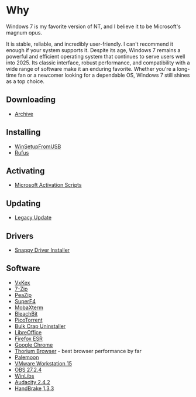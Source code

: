 # Why

Windows 7 is my favorite version of NT, and I believe it to be Microsoft's magnum opus.

It is stable, reliable, and incredibly user-friendly. I can't recommend it enough if your system supports it. Despite its age, Windows 7 remains a powerful and efficient operating system that continues to serve users well into 2025. Its classic interface, robust performance, and compatibility with a wide range of software make it an enduring favorite. Whether you're a long-time fan or a newcomer looking for a dependable OS, Windows 7 still shines as a top choice.

## Downloading
- [Archive](https://archive.org)

## Installing
- [WinSetupFromUSB](http://www.winsetupfromusb.com/downloads/)
- [Rufus](https://rufus.ie/en/)

## Activating
- [Microsoft Activation Scripts](https://github.com/massgravel/Microsoft-Activation-Scripts)

## Updating
- [Legacy Update](https://legacyupdate.net/)

## Drivers
- [Snappy Driver Installer](https://sdi-tool.org/download/)

## Software
- [VxKex](https://github.com/i486/VxKex)
- [7-Zip](https://www.7-zip.org/)
- [PeaZip](https://peazip.github.io/)
- [SuperF4](https://stefansundin.github.io/superf4/)
- [MobaXterm](https://mobaxterm.mobatek.net/)
- [BleachBit](https://www.bleachbit.org/)
- [PicoTorrent](https://github.com/picotorrent/picotorrent)
- [Bulk Crap Uninstaller](https://www.bcuninstaller.com/)
- [LibreOffice](https://www.libreoffice.org/download/download-libreoffice/)
- [Firefox ESR](https://www.mozilla.org/en-US/firefox/enterprise/)
- [Google Chrome](https://www.google.com/chrome/index.html)
- [Thorium Browser](https://thorium.rocks/win7) - best browser performance by far
- [Palemoon](https://www.palemoon.org/download.shtml)
- [VMware Workstation 15](https://softwareupdate.vmware.com/cds/vmw-desktop/ws/15.5.7/)
- [OBS 27.2.4](https://github.com/obsproject/obs-studio/releases/download/27.2.4/OBS-Studio-27.2.4-Full-Installer-x64.exe)
- [WinLibs](https://winlibs.com/)
- [Audacity 2.4.2](https://archive.org/details/audacity-2.4.2)
- [HandBrake 1.3.3](https://handbrake.fr/rotation.php?file=HandBrake-1.3.3-x86_64-Win_GUI.exe&old=true)
